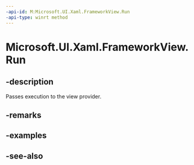```yaml
---
-api-id: M:Microsoft.UI.Xaml.FrameworkView.Run
-api-type: winrt method
---
```


<!-- Method syntax
public void Run()
-->

# Microsoft.UI.Xaml.FrameworkView.Run

## -description
Passes execution to the view provider.

## -remarks

## -examples

## -see-also
